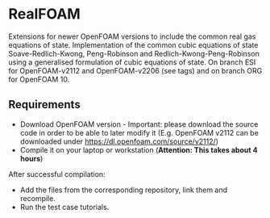 # RealFOAM

Extensions for newer OpenFOAM versions to include the common real gas equations of state. Implementation of the common cubic equations of state Soave-Redlich-Kwong, Peng-Robinson and Redlich-Kwong-Peng-Robinson using a generalised formulation of cubic equations of state. On branch ESI for OpenFOAM-v2112 and OpenFOAM-v2206 (see tags) and on branch ORG for OpenFOAM 10.  

## Requirements
- Download OpenFOAM version - Important: please download the source code in order to be able to later modify it (E.g. OpenFOAM v2112 can be downloaded under https://dl.openfoam.com/source/v2112/)
- Compile it on your laptop or workstation (**Attention: This takes about 4 hours**)

After successful compilation:
- Add the files from the corresponding repository, link them and recompile. 
- Run the test case tutorials.

